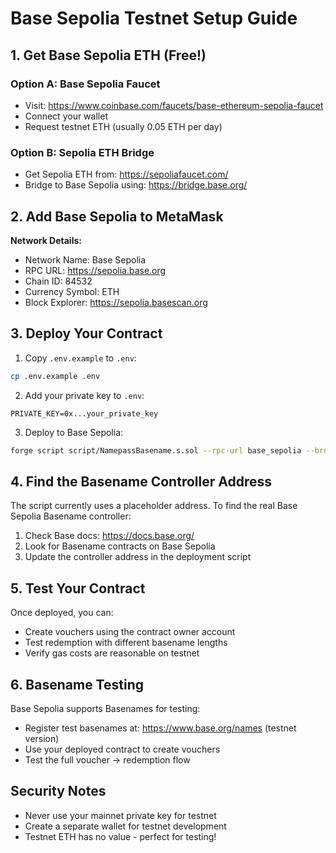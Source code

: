 # Base Sepolia Testnet Setup Guide

## 1. Get Base Sepolia ETH (Free!)

### Option A: Base Sepolia Faucet
- Visit: https://www.coinbase.com/faucets/base-ethereum-sepolia-faucet
- Connect your wallet
- Request testnet ETH (usually 0.05 ETH per day)

### Option B: Sepolia ETH Bridge
- Get Sepolia ETH from: https://sepoliafaucet.com/
- Bridge to Base Sepolia using: https://bridge.base.org/

## 2. Add Base Sepolia to MetaMask

**Network Details:**
- Network Name: Base Sepolia
- RPC URL: https://sepolia.base.org
- Chain ID: 84532
- Currency Symbol: ETH
- Block Explorer: https://sepolia.basescan.org

## 3. Deploy Your Contract

1. Copy `.env.example` to `.env`:
```bash
cp .env.example .env
```

2. Add your private key to `.env`:
```
PRIVATE_KEY=0x...your_private_key
```

3. Deploy to Base Sepolia:
```bash
forge script script/NamepassBasename.s.sol --rpc-url base_sepolia --broadcast --verify
```

## 4. Find the Basename Controller Address

The script currently uses a placeholder address. To find the real Base Sepolia Basename controller:

1. Check Base docs: https://docs.base.org/
2. Look for Basename contracts on Base Sepolia
3. Update the controller address in the deployment script

## 5. Test Your Contract

Once deployed, you can:
- Create vouchers using the contract owner account
- Test redemption with different basename lengths
- Verify gas costs are reasonable on testnet

## 6. Basename Testing

Base Sepolia supports Basenames for testing:
- Register test basenames at: https://www.base.org/names (testnet version)
- Use your deployed contract to create vouchers
- Test the full voucher → redemption flow

## Security Notes

- Never use your mainnet private key for testnet
- Create a separate wallet for testnet development
- Testnet ETH has no value - perfect for testing!
